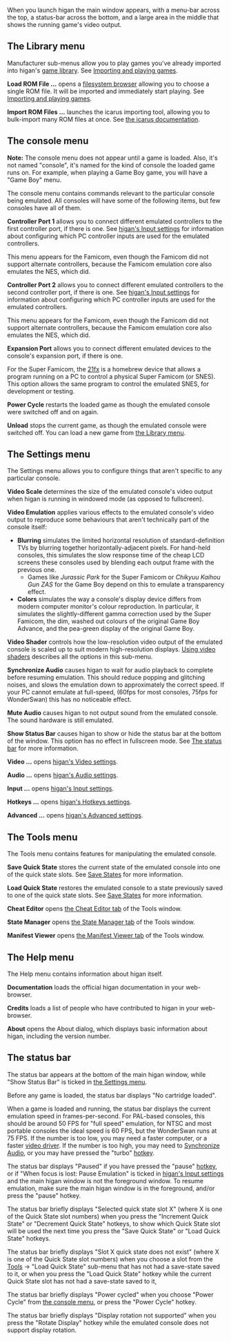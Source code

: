 When you launch higan
the main window appears,
with a menu-bar across the top,
a status-bar across the bottom,
and a large area in the middle that shows
the running game's video output.

The Library menu
----------------

Manufacturer sub-menus
allow you to play
games you've already imported
into higan's 
[game library](../concepts/game-library.md).
See [Importing and playing games](../guides/import.md).
    
**Load ROM File ...**
opens a [filesystem browser](common.md#the-filesystem-browser)
allowing you to choose a single ROM file.
It will be imported and immediately start playing.
See [Importing and playing games](../guides/import.md).
    
**Import ROM Files ...**
launches the icarus importing tool,
allowing you to bulk-import many ROM files at once.
See [the icarus documentation](icarus.md).
    

The console menu
---------------

**Note:**
The console menu does not appear
until a game is loaded.
Also,
it's not named "console",
it's named for the kind of console
the loaded game runs on.
For example,
when playing a Game Boy game,
you will have a "Game Boy" menu.

The console menu contains commands relevant
to the particular console being emulated.
All consoles will have some of the following items,
but few consoles have all of them.


**Controller Port 1**
allows you
to connect different emulated controllers
to the first controller port,
if there is one.
See [higan's Input settings](higan-settings.md#input)
for information about configuring
which PC controller inputs are used
for the emulated controllers.

This menu appears for the Famicom,
even though the Famicom did not support alternate controllers,
because the Famicom emulation core also emulates the NES,
which did.

**Controller Port 2**
allows you
to connect different emulated controllers
to the second controller port,
if there is one.
See [higan's Input settings](higan-settings.md#input)
for information about configuring
which PC controller inputs are used
for the emulated controllers.

This menu appears for the Famicom,
even though the Famicom did not support alternate controllers,
because the Famicom emulation core also emulates the NES,
which did.
    
**Expansion Port**
allows you
to connect different emulated devices
to the console's expansion port,
if there is one.

For the Super Famicom,
the [21fx][21fx] is a homebrew device
that allows a program running on a PC
to control a physical Super Famicom (or SNES).
This option allows the same program
to control the emulated SNES,
for development or testing.

**Power Cycle**
restarts the loaded game
as though the emulated console were switched off and on again.

**Unload**
stops the current game,
as though the emulated console were switched off.
You can load a new game
from [the Library menu](#the-library-menu).

[21fx]: https://github.com/defparam/21FX

The Settings menu
-----------------

The Settings menu allows you to configure things
that aren't specific to any particular console.


**Video Scale** determines the size
of the emulated console's video output
when higan is running in windowed mode
(as opposed to fullscreen).

**Video Emulation** applies various effects
to the emulated console's video output
to reproduce some behaviours
that aren't technically part of the console itself:

  - **Blurring**
    simulates the limited horizontal resolution
    of standard-definition TVs
    by blurring together horizontally-adjacent pixels.
    For hand-held consoles,
    this simulates the slow response time
    of the cheap LCD screens these consoles used
    by blending each output frame with the previous one.
      - Games like
        *Jurassic Park* for the Super Famicom
        or *Chikyuu Kaihou Gun ZAS* for the Game Boy
        depend on this to emulate a transparency effect.
  - **Colors**
    simulates the way a console's display device
    differs from modern computer monitor's colour reproduction.
    In particular,
    it simulates the slightly-different gamma correction
    used by the Super Famicom,
    the dim, washed out colours of the original Game Boy Advance,
    and the pea-green display of the original Game Boy.
    
**Video Shader** controls
how the low-resolution video output of the emulated console
is scaled up to suit modern high-resolution displays.
[Using video shaders](../guides/shaders.md)
describes all the options in this sub-menu.

**Synchronize Audio**
causes higan to wait for audio playback to complete
before resuming emulation.
This should reduce popping and glitching noises,
and slows the emulation down to approximately the correct speed.
If your PC cannot emulate at full-speed,
(60fps for most consoles, 75fps for WonderSwan)
this has no noticeable effect.

**Mute Audio**
causes higan to not output sound from the emulated console.
The sound hardware is still emulated.

**Show Status Bar**
causes higan to show or hide the status bar
at the bottom of the window.
This option has no effect in fullscreen mode.
See [The status bar](#the-status-bar) for more information.

**Video ...**
opens [higan's Video settings](higan-settings.md#video).

**Audio ...**
opens [higan's Audio settings](higan-settings.md#audio).

**Input ...**
opens [higan's Input settings](higan-settings.md#input).

**Hotkeys ...**
opens [higan's Hotkeys settings](higan-settings.md#hotkeys).

**Advanced ...**
opens [higan's Advanced settings](higan-settings.md#advanced).

[svsa]: #why-do-synchronize-video-and-synchronize-audio-conflict

The Tools menu
--------------

The Tools menu
contains features for manipulating the emulated console.

**Save Quick State**
stores the current state of the emulated console
into one of the quick state slots.
See [Save States](../concepts/save-states.md) for more information.

**Load Quick State**
restores the emulated console to
a state previously saved to one of the quick state slots.
See [Save States](../concepts/save-states.md) for more information.

**Cheat Editor**
opens [the Cheat Editor tab](higan-tools.md#the-cheat-editor)
of the Tools window.

**State Manager**
opens [the State Manager tab](higan-tools.md#the-state-manager)
of the Tools window.

**Manifest Viewer**
opens [the Manifest Viewer tab](higan-tools.md#the-manifest-viewer)
of the Tools window.

The Help menu
-------------

The Help menu contains information about higan itself.

**Documentation**
loads the official higan documentation
in your web-browser.

**Credits**
loads a list of people who have contributed to higan
in your web-browser.

**About**
opens the About dialog,
which displays basic information about higan,
including the version number.

The status bar
--------------

The status bar appears
at the bottom of the main higan window,
while "Show Status Bar" is ticked in [the Settings menu](#the-settings-menu).

Before any game is loaded,
the status bar displays "No cartridge loaded".

When a game is loaded and running,
the status bar displays the current emulation speed
in frames-per-second.
For PAL-based consoles,
this should be around 50 FPS for "full speed" emulation,
for NTSC and most portable consoles the ideal speed is 60 FPS,
but the WonderSwan runs at 75 FPS.
If the number is too low,
you may need a faster computer,
or a faster [video driver](../guides/drivers.md#video).
If the number is too high,
you may need to [Synchronize Audio](#the-settings-menu),
or you may have pressed the "turbo" [hotkey](higan-settings.md#hotkeys).

The status bar displays "Paused"
if you have pressed the "pause" [hotkey](higan-settings.md#hotkeys),
or if "When focus is lost: Pause Emulation" is ticked
in [higan's Input settings](higan-settings.md#input)
and the main higan window is not the foreground window.
To resume emulation,
make sure the main higan window is in the foreground,
and/or press the "pause" hotkey.

The status bar briefly displays "Selected quick state slot X"
(where X is one of the Quick State slot numbers)
when you press the "Increment Quick State"
or "Decrement Quick State"
hotkeys,
to show which Quick State slot will be used
the next time you press the "Save Quick State"
or "Load Quick State" hotkeys.

The status bar briefly displays "Slot X quick state does not exist"
(where X is one of the Quick State slot numbers)
when you choose a slot from the
[Tools](#the-tools-menu) → "Load Quick State"
sub-menu that has not had a save-state saved to it,
or when you press the "Load Quick State" hotkey
while the current Quick State slot has not had a save-state saved to it,

The status bar briefly displays "Power cycled"
when you choose "Power Cycle" from [the console menu](#the-console-menu),
or press the "Power Cycle" hotkey.

The status bar briefly displays "Display rotation not supported"
when you press the "Rotate Display" hotkey
while the emulated console does not support display rotation.
